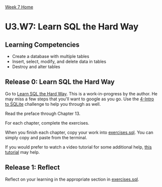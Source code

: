 [Week 7 Home](../)

# U3.W7: Learn SQL the Hard Way

## Learning Competencies
- Create a database with multiple tables
- Insert, select, modify, and delete data in tables
- Destroy and alter tables

## Release 0: Learn SQL the Hard Way
Go to [Learn SQL the Hard Way](http://sql.learncodethehardway.org/book/). This is a work-in-progress by the author. He may miss a few steps that you'll want to google as you go. Use the [4-Intro to SQLite](4-intro-to-SQLite) challenge to help you through as well.

Read the preface through Chapter 13.

For each chapter, complete the exercises.

When you finish each chapter, copy your work into [exercises.sql](exercises.sql). You can simply copy and paste from the terminal.

If you would prefer to watch a video tutorial for some additional help, [this tutorial](https://www.youtube.com/watch?v=QjICgmk31js) may help.

## Release 1: Reflect
Reflect on your learning in the appropriate section in [exercises.sql](exercises.sql).
